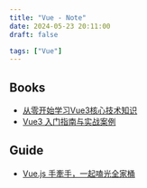 ```yaml
---
title: "Vue - Note"
date: 2024-05-23 20:11:00
draft: false

tags: ["Vue"]
---
```


## Books
- [从零开始学习Vue3核心技术知识](https://space.bilibili.com/327247876/channel/collectiondetail?sid=636182)
- [Vue3 入门指南与实战案例](https://vue3.chengpeiquan.com/)

## Guide
- [Vue.js 手牽手，一起嗑光全家桶](https://www.youtube.com/playlist?list=PLEfh-m_KG4dYor8h4Hi2lqKJ0xqNTFh16)


<!-- ## samples
- [Vue 和 Vite ，创建一个 Node.js 服务](https://juejin.cn/post/7324705027277160485)
- [建立 Node.js 使用 ESM 搭配 TypeScript, ESLint 與 VSCode 的專案範本](https://blog.miniasp.com/post/2023/10/25/Nodejs-with-ESM-using-TypeScript-ESLint-esbuild-VSCode#google_vignette)
- [Vite + Electron 实现动态模块热重载，加速桌面应用开发](https://www.bytezonex.com/archives/iBs-0wQH.html)
- [Electron + Vite + Vue3 + ts 打造 Mp4 转换器](https://juejin.cn/post/7255197799050379319?searchId=20240419155552BE66A45A0D78AF837B40)
- [创建vite+vue3项目](https://blog.csdn.net/L_15737525552/article/details/131885542)
- [vite+ vue3项目添加electron，并electron打包教程，以及electron代码热重载页面](https://juejin.cn/post/7324886896215261238?searchId=20240419155552BE66A45A0D78AF837B40#heading-16)
- [《金融行业前端探索》一、开篇使用electron-vite-vue 搭建一个金融终端框架之登录功能](https://juejin.cn/post/7344625554530451496?searchId=20240419155552BE66A45A0D78AF837B40) 
- [pdsuwwz/vue3-tab-demo](https://github.com/pdsuwwz/vue3-tab-demo)
- 
- 
- -->

